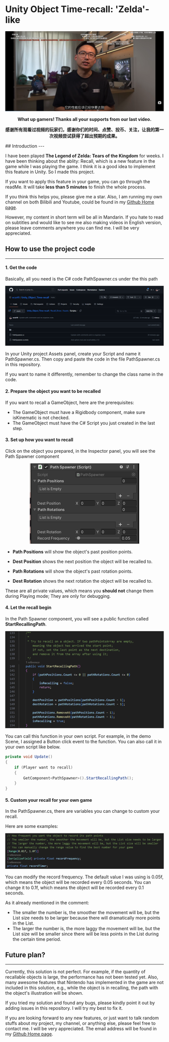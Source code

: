 # Unity Object Time-recall: 'Zelda'-like
<p align="center">
    <img src="./Figures/bilibili_sc.png" style="width: 800px;" />
    <div style="font-weight: bold; text-align: center"> 
        <p>What up gamers! Thanks all your supports from our last video. </p>
        <p>感谢所有观看过视频的玩家们，感谢你们的时间、点赞、投币、关注，让我的第一次视频尝试获得了超出预期的成果。</p>
    </div>
</p>
## Introduction
---

I have been played **The Legend of Zelda: Tears of the Kingdom** for weeks. I have been thinking about the ablity: Recall, which is a new feature in the game while I was playing the game. I think it is a good idea to implement this feature in Unity. So I made this project. 

If you want to apply this feature in your game, you can go through the readMe. It will take **less than 5 minutes** to finish the whole process.

If you think this helps you, please give me a star. Also, I am running my own channel on both Bilibili and Youtube, could be found in my [Github Home page](https://github.com/wcai49).

However, my content in short term will be all in Mandarin. If you hate to read on subtitles and would like to see me also making videos in English version, please leave comments anywhere you can find me. I will be very appreciated.

## How to use the project code
---
#### 1. Get the code

Basically, all you need is the C# code PathSpawner.cs under the this path

<p align="center">
<img src="./Figures/recall_code_path.png" />
</p>
In your Unity project Assets panel, create your Script and name it PathSpawner.cs. Then copy and paste the code in the file PathSpawner.cs in this repository.

If you want to name it differently, remember to change the class name in the code.

#### 2. Prepare the object you want to be recalled

If you want to recall a GameObject, here are the prerequisites:

- The GameObject must have a Rigidbody component, make sure isKinematic is not checked.
- The GameObject must have the C# Script you just created in the last step.

#### 3. Set up how you want to recall

Click on the object you prepared, in the Inspector panel, you will see the Path Spawner component

<p align="center">
 <img src="./Figures/recall_inspector_sc.png" />
</p>


- **Path Positions** will show the object's past position points. 

- **Dest Position** shows the next position the object will be recalled to. 

- **Path Rotations** will show the object's past rotation points.

- **Dest Rotation** shows the next rotation the object will be recalled to.

These are all private values, which means you **should not** change them during Playing mode; They are only for debugging.

#### 4. Let the recall begin

In the Path Spawner component, you will see a public function called **StartRecallingPath**. 
<p align="center">
 <img src="./Figures/start_recall_path_sc.png" style="width: 800px" />
</p>

You can call this function in your own script. For example, in the demo Scene, I assigned a Button click event to the function. You can also call it in your own script like below.

```c#
private void Update()
{
    if (Player want to recall)
    {
        GetComponent<PathSpawner>().StartRecallingPath();
    }
}
```

#### 5. Custom your recall for your own game

In the PathSpawner.cs, there are variables you can change to custom your recall.

Here are some examples:

<p align="center">
    <img src="./Figures/custom_example_frequency.png" />
</p>

You can modify the record frequency. The default value I was using is 0.05f, which means the object will be recorded every 0.05 seconds. You can change it to 0.1f, which means the object will be recorded every 0.1 seconds. 

As it already mentioned in the comment: 

- The smaller the number is, the smoother the movement will be, but the List size needs to be larger because there will dramatically more points in the List. 
- The larger the number is, the more laggy the movement will be, but the List size will be smaller since there will be less points in the List during the certain time period.

## Future plan?
---

Currently, this solution is not perfect. For example, if the quantity of recallable objects is large, the performance has not been tested yet. Also, many awesome features that Nintendo has implemented in the game are not included in this solution, e.g., while the object is in recalling, the path with the object's illustration will be shown.

If you tried my solution and found any bugs, please kindly point it out by adding issues in this repository. I will try my best to fix it.

If you are looking forward to any new features, or just want to talk random stuffs about my project, my channel, or anything else, please feel free to contact me. I will be very appreciated. The email address will be found in my [Github Home page](https://github.com/wcai49).

